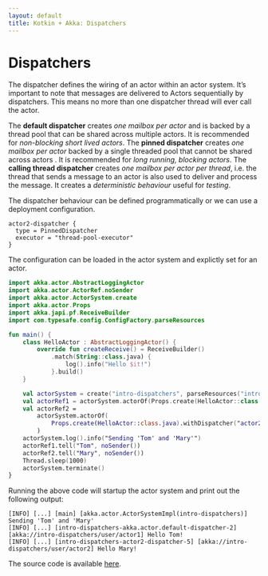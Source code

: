 ```yaml
---
layout: default
title: Kotkin + Akka: Dispatchers
---
```

# Dispatchers

The dispatcher defines the wiring of an actor within an actor system. 
It’s important to note that messages are delivered to Actors sequentially by dispatchers.
This means no more than one dispatcher thread will ever call the actor.

The **default dispatcher** creates *one mailbox per actor* and is backed by a thread pool that can be shared across multiple actors.
It is recommended for *non-blocking short lived actors*. 
The **pinned dispatcher** creates *one mailbox per actor* backed by a single threaded pool that cannot be shared across actors .
It is recommended for *long running, blocking actors*.
The **calling thread dispatcher** creates *one mailbox per actor per thread*, i.e. the thread that sends a message to an actor is also used to deliver and process the message.
It creates a *deterministic behaviour* useful for *testing*.

The dispatcher behaviour can be defined programmatically or we can use a deployment configuration.
```
actor2-dispatcher {
  type = PinnedDispatcher
  executor = "thread-pool-executor"
}
```
The configuration can be loaded in the actor system and explictly set for an actor. 
```kotlin
import akka.actor.AbstractLoggingActor
import akka.actor.ActorRef.noSender
import akka.actor.ActorSystem.create
import akka.actor.Props
import akka.japi.pf.ReceiveBuilder
import com.typesafe.config.ConfigFactory.parseResources

fun main() {
    class HelloActor : AbstractLoggingActor() {
        override fun createReceive() = ReceiveBuilder()
            .match(String::class.java) {
                log().info("Hello $it!")
            }.build()
    }

    val actorSystem = create("intro-dispatchers", parseResources("intro-dispatchers.conf"))
    val actorRef1 = actorSystem.actorOf(Props.create(HelloActor::class.java), "actor1")
    val actorRef2 =
        actorSystem.actorOf(
            Props.create(HelloActor::class.java).withDispatcher("actor2-dispatcher"), "actor2"
        )
    actorSystem.log().info("Sending 'Tom' and 'Mary'")
    actorRef1.tell("Tom", noSender())
    actorRef2.tell("Mary", noSender())
    Thread.sleep(1000)
    actorSystem.terminate()
}
```
Running the above code will startup the actor system and print out the following output:
```
[INFO] [...] [main] [akka.actor.ActorSystemImpl(intro-dispatchers)] Sending 'Tom' and 'Mary'
[INFO] [...] [intro-dispatchers-akka.actor.default-dispatcher-2] [akka://intro-dispatchers/user/actor1] Hello Tom!
[INFO] [...] [intro-dispatchers-actor2-dispatcher-5] [akka://intro-dispatchers/user/actor2] Hello Mary!
```

The source code is available [here](https://github.com/fjlopez/kotlin-akka/blob/master/src/main/kotlin/IntroDispatchers.kt).